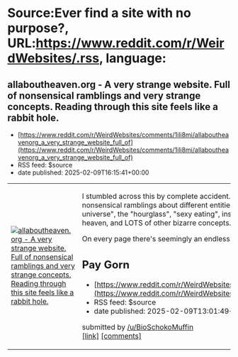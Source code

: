 # Source:Ever find a site with no purpose?, URL:https://www.reddit.com/r/WeirdWebsites/.rss, language:

## allaboutheaven.org - A very strange website. Full of nonsensical ramblings and very strange concepts. Reading through this site feels like a rabbit hole.
 - [https://www.reddit.com/r/WeirdWebsites/comments/1ili8mi/allaboutheavenorg_a_very_strange_website_full_of](https://www.reddit.com/r/WeirdWebsites/comments/1ili8mi/allaboutheavenorg_a_very_strange_website_full_of)
 - RSS feed: $source
 - date published: 2025-02-09T16:15:41+00:00

<table> <tr><td> <a href="https://www.reddit.com/r/WeirdWebsites/comments/1ili8mi/allaboutheavenorg_a_very_strange_website_full_of/"> <img src="https://preview.redd.it/4fnazmlx15ie1.jpeg?width=640&amp;crop=smart&amp;auto=webp&amp;s=e857a8d738d7bd3cf2382aa5528327aa58e86e1d" alt="allaboutheaven.org - A very strange website. Full of nonsensical ramblings and very strange concepts. Reading through this site feels like a rabbit hole." title="allaboutheaven.org - A very strange website. Full of nonsensical ramblings and very strange concepts. Reading through this site feels like a rabbit hole." /> </a> </td><td> <!-- SC_OFF --><div class="md"><p>I stumbled across this by complete accident. There&#39;s lot of seemingly nonsensical ramblings about different entities/spirits, the &quot;software of the universe&quot;, the &quot;hourglass&quot;, &quot;sexy eating&quot;, instructions on how to enter heaven, and LOTS of other bizarre concepts.</p> <p>On every page there&#39;s seemingly an endless

## Pay Gorn
 - [https://www.reddit.com/r/WeirdWebsites/comments/1ile80r/pay_gorn](https://www.reddit.com/r/WeirdWebsites/comments/1ile80r/pay_gorn)
 - RSS feed: $source
 - date published: 2025-02-09T13:01:49+00:00

&#32; submitted by &#32; <a href="https://www.reddit.com/user/BioSchokoMuffin"> /u/BioSchokoMuffin </a> <br/> <span><a href="https://paygorn.net/">[link]</a></span> &#32; <span><a href="https://www.reddit.com/r/WeirdWebsites/comments/1ile80r/pay_gorn/">[comments]</a></span>


